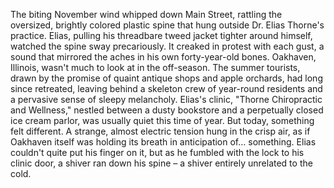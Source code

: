 The biting November wind whipped down Main Street, rattling the oversized, brightly colored plastic spine that hung outside Dr. Elias Thorne's practice.  Elias, pulling his threadbare tweed jacket tighter around himself, watched the spine sway precariously.  It creaked in protest with each gust, a sound that mirrored the aches in his own forty-year-old bones.  Oakhaven, Illinois, wasn't much to look at in the off-season.  The summer tourists, drawn by the promise of quaint antique shops and apple orchards, had long since retreated, leaving behind a skeleton crew of year-round residents and a pervasive sense of sleepy melancholy. Elias's clinic, "Thorne Chiropractic and Wellness," nestled between a dusty bookstore and a perpetually closed ice cream parlor, was usually quiet this time of year.  But today, something felt different. A strange, almost electric tension hung in the crisp air, as if Oakhaven itself was holding its breath in anticipation of… something.  Elias couldn't quite put his finger on it, but as he fumbled with the lock to his clinic door, a shiver ran down his spine – a shiver entirely unrelated to the cold.
